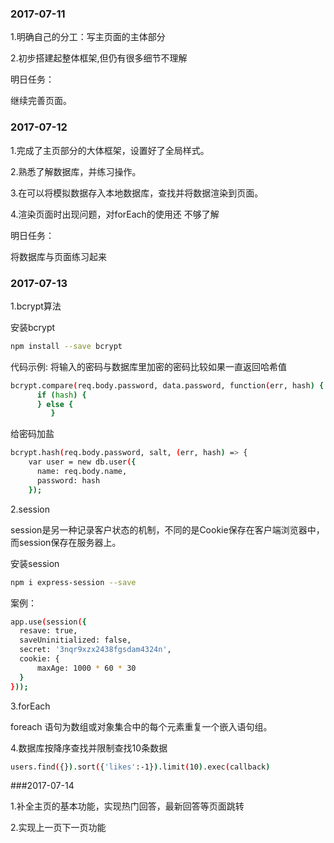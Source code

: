 ### 2017-07-11

1.明确自己的分工：写主页面的主体部分

2.初步搭建起整体框架,但仍有很多细节不理解

明日任务：

继续完善页面。

### 2017-07-12

1.完成了主页部分的大体框架，设置好了全局样式。

2.熟悉了解数据库，并练习操作。

3.在可以将模拟数据存入本地数据库，查找并将数据渲染到页面。

4.渲染页面时出现问题，对forEach的使用还 不够了解

明日任务：

将数据库与页面练习起来

### 2017-07-13

1.bcrypt算法


安装bcrypt
```sh
npm install --save bcrypt
```
代码示例:
将输入的密码与数据库里加密的密码比较如果一直返回哈希值
```sh
bcrypt.compare(req.body.password, data.password, function(err, hash) {
      if (hash) {
      } else {
         }
```
给密码加盐
```sh
bcrypt.hash(req.body.password, salt, (err, hash) => {
    var user = new db.user({
      name: req.body.name,
      password: hash
    });
```

2.session

session是另一种记录客户状态的机制，不同的是Cookie保存在客户端浏览器中，而session保存在服务器上。

安装session
```sh
npm i express-session --save
```
案例：
```sh
app.use(session({
  resave: true,
  saveUninitialized: false,
  secret: '3nqr9xzx2438fgsdam4324n',
  cookie: {
      maxAge: 1000 * 60 * 30
  }
}));
```
3.forEach

foreach 语句为数组或对象集合中的每个元素重复一个嵌入语句组。

4.数据库按降序查找并限制查找10条数据
```sh
users.find({}).sort({'likes':-1}).limit(10).exec(callback)
```

###2017-07-14

1.补全主页的基本功能，实现热门回答，最新回答等页面跳转

2.实现上一页下一页功能
